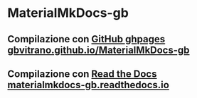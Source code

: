 # MaterialMkDocs-gb

## Compilazione con [GitHub ghpages](https://squidfunk.github.io/mkdocs-material/publishing-your-site/#with-github-actions) [gbvitrano.github.io/MaterialMkDocs-gb](https://gbvitrano.github.io/MaterialMkDocs-gb/)
## Compilazione con [Read the Docs](https://docs.readthedocs.io/en/stable/intro/getting-started-with-mkdocs.html) [materialmkdocs-gb.readthedocs.io](https://materialmkdocs-gb.readthedocs.io/)
